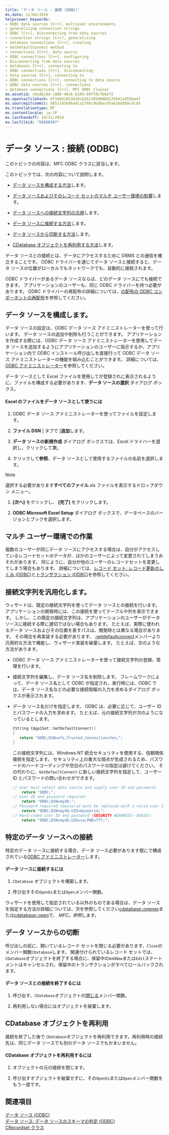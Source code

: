 ```yaml
---
title: 'データ ソース : 接続 (ODBC)'
ms.date: 11/04/2016
helpviewer_keywords:
- ODBC data sources [C++], multiuser environments
- generalizing connection strings
- ODBC [C++], disconnecting from data sources
- connection strings [C++], generalizing
- database connections [C++], creating
- GetDefaultConnect method
- connections [C++], data source
- ODBC connections [C++], configuring
- disconnecting from data sources
- databases [C++], connecting to
- ODBC connections [C++], disconnecting
- data sources [C++], connecting to
- ODBC connections [C++], connecting to data source
- ODBC data sources [C++], connections
- database connections [C++], MFC ODBC classes
ms.assetid: c0adbcdd-c000-40c6-b199-09ffdc7b6ef2
ms.openlocfilehash: 0f10dd1053819cb201385098b0125042ad556a47
ms.sourcegitcommit: 6052185696adca270bc9bdbec45a626dd89cdcdd
ms.translationtype: MT
ms.contentlocale: ja-JP
ms.lasthandoff: 10/31/2018
ms.locfileid: "50568507"
---
```

# <a name="data-source-managing-connections-odbc"></a>データ ソース : 接続 (ODBC)

このトピックの内容は、MFC ODBC クラスに該当します。

このトピックでは、次の内容について説明します。

- [データ ソースを構成する方法](#_core_configuring_a_data_source)します。

- [データ ソースおよびそのレコード セットのマルチ ユーザー環境の影響](#_core_working_in_a_multiuser_environment)します。

- [データ ソースへの接続文字列の汎用](#_core_generalizing_the_connection_string)します。

- [データ ソースに接続する方法](#_core_connecting_to_a_specific_data_source)します。

- [データ ソースから切断する方法](#_core_disconnecting_from_a_data_source)します。

- [CDatabase オブジェクトを再利用する方法](#_core_reusing_a_cdatabase_object)します。

データ ソースとの接続とは、データにアクセスするために DBMS との通信を確立することです。 ODBC ドライバーを通じてデータ ソースと接続すると、データ ソースの位置がローカルでもネットワークでも、自動的に接続されます。

ODBC ドライバーがあるデータ ソースならば、どのデータ ソースにでも接続できます。 アプリケーションのユーザーも、同じ ODBC ドライバーを持つ必要があります。 ODBC ドライバーの再配布の詳細については、[の配布の ODBC コンポーネントの再配布](../../data/odbc/redistributing-odbc-components-to-your-customers.md)を参照してください。

##  <a name="_core_configuring_a_data_source"></a> データ ソースを構成します。

データ ソースの設定は、ODBC データ ソース アドミニストレーターを使って行います。 データ ソースの追加や削除も行うことができます。 アプリケーションを作成する際には、ODBC データ ソース アドミニストレーターを使用してデータ ソースを追加するようにアプリケーションのユーザーに指示するか、アプリケーション内で ODBC インストール呼び出しを直接行って ODBC データ ソース アドミニストレーターの機能を組み込むことができます。 詳細については、[ODBC アドミニストレーター](../../data/odbc/odbc-administrator.md)を参照してください。

データ ソースとして Excel ファイルを使用してが登録されに表示されるように、ファイルを構成する必要があります、**データ ソースの選択** ダイアログ ボックス。

#### <a name="to-use-an-excel-file-as-a-data-source"></a>Excel のファイルをデータ ソースとして使うには

1. ODBC データ ソース アドミニストレーターを使ってファイルを設定します。

1. **ファイル DSN** ] タブで [**追加**します。

1. **データ ソースの新規作成** ダイアログ ボックスでは、Excel ドライバーを選択し、クリックして**次**。

1. クリックして**参照**、データ ソースとして使用するファイルの名前を選択します。

> [!NOTE]
>  選択する必要があります**すべてのファイル**.xls ファイルを表示するドロップダウン メニュー。

1. **[次へ]** をクリックし、 **[完了]** をクリックします。

1. **ODBC Microsoft Excel Setup**  ダイアログ ボックスで、データベースのバージョンとブックを選択します。

##  <a name="_core_working_in_a_multiuser_environment"></a> マルチ ユーザー環境での作業

複数のユーザーが同じデータ ソースにアクセスする場合は、自分がアクセスしているレコードセットのデータが、ほかのユーザーによって変更されてしまうおそれがあります。 同じように、自分が他のユーザーのレコードセットを変更してしまう場合もあります。 詳細については、[レコード セット: レコード更新のしくみ (ODBC)](../../data/odbc/recordset-how-recordsets-update-records-odbc.md)と[トランザクション (ODBC)](../../data/odbc/transaction-odbc.md)を参照してください。

##  <a name="_core_generalizing_the_connection_string"></a> 接続文字列を汎用化します。

ウィザードは、既定の接続文字列を使ってデータ ソースとの接続を行います。 アプリケーションの開発時には、この接続を使ってテーブルや列を表示できます。 しかし、この既定の接続文字列は、アプリケーションのユーザーがデータ ソースに接続する際に適切ではない場合もあります。 たとえば、実際に使われるデータ ソースおよびその位置を表すパスは、開発時とは異なる場合があります。 その場合を再実装する必要があります、 [:getdefaultconnect](../../mfc/reference/crecordset-class.md#getdefaultconnect)メンバーより汎用的な方法で機能し、ウィザード実装を破棄します。 たとえば、次のような方法があります。

- ODBC データ ソース アドミニストレーターを使って接続文字列の登録、管理を行います。

- 接続文字列を編集し、データ ソース名を削除します。 フレームワークによって、データ ソース名として ODBC が指定され、実行時には、ODBC では、データ ソース名などの必要な接続情報の入力を求めるダイアログ ボックスが表示されます。

- データ ソース名だけを指定します。 ODBC は、必要に応じて、ユーザー ID とパスワードの入力を求めます。 たとえば、元の接続文字列が次のようになっているとします。

    ```cpp
    CString CApp1Set::GetDefaultConnect()
    {
       return "ODBC;DSN=afx;Trusted_Connection=Yes;";
    }
    ```

   この接続文字列には、Windows NT 統合セキュリティを使用する、信頼関係接続を指定します。 セキュリティ上の重大な弱点が生成されるため、パスワードのハードコーディングや空白のパスワードの指定は避けてください。 その代わりに、`GetDefaultConnect` に新しい接続文字列を指定して、ユーザー ID とパスワードの問い合わせができます。

    ```cpp
    // User must select data source and supply user ID and password:
        return "ODBC;";
    // User ID and password required:
        return "ODBC;DSN=mydb;";
    // Password required (myuserid must be replaced with a valid user ID):
        return "ODBC;DSN=mydb;UID=myuserid;";
    // Hard-coded user ID and password (SECURITY WEAKNESS--AVOID):
        return "ODBC;DSN=mydb;UID=sa;PWD=777;";
    ```

##  <a name="_core_connecting_to_a_specific_data_source"></a> 特定のデータ ソースへの接続

特定のデータ ソースに接続する場合、データ ソース必要があります既にで構成されている[ODBC アドミニストレーター](../../data/odbc/odbc-administrator.md)します。

#### <a name="to-connect-to-a-specific-data-source"></a>データ ソースに接続するには

1. `CDatabase` オブジェクトを構築します。

1. 呼び出すその`OpenEx`または`Open`メンバー関数。

ウィザードを使用して指定されている以外のものである場合は、データ ソースを指定する方法の詳細については、次を参照してください[cdatabase::openex](../../mfc/reference/cdatabase-class.md#openex)または[cdatabase::open](../../mfc/reference/cdatabase-class.md#open)で、 *MFC。参照*します。

##  <a name="_core_disconnecting_from_a_data_source"></a> データ ソースからの切断

呼び出しの前に、開いているレコード セットを閉じる必要があります、`Close`のメンバー関数`CDatabase`します。 関連付けられているレコード セットでは、`CDatabase`オブジェクトを終了する場合に、保留中の`AddNew`または`Edit`ステートメントはキャンセルされ、保留中のトランザクションがすべてロールバックされます。

#### <a name="to-disconnect-from-a-data-source"></a>データ ソースとの接続を終了するには

1. 呼び出す、`CDatabase`オブジェクトの[閉じる](../../mfc/reference/cdatabase-class.md#close)メンバー関数。

1. 再利用しない場合にはオブジェクトを破棄します。

##  <a name="_core_reusing_a_cdatabase_object"></a> CDatabase オブジェクトを再利用

接続を終了した後で `CDatabase`オブジェクトを再利用できます。再利用時の接続先は、同じデータ ソースでも別のデータ ソースでもかまいません。

#### <a name="to-reuse-a-cdatabase-object"></a>CDatabase オブジェクトを再利用するには

1. オブジェクトの元の接続を閉じます。

1. 呼び出すオブジェクトを破棄せずに、その`OpenEx`または`Open`メンバー関数をもう一度です。

## <a name="see-also"></a>関連項目

[データ ソース (ODBC)](../../data/odbc/data-source-odbc.md)<br/>
[データ ソース: データ ソースのスキーマの判定 (ODBC)](../../data/odbc/data-source-determining-the-schema-of-the-data-source-odbc.md)<br/>
[CRecordset クラス](../../mfc/reference/crecordset-class.md)
